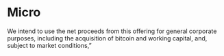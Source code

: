 # Micro
We intend to use the net proceeds from this offering for general corporate purposes, including the acquisition of bitcoin and working capital, and, subject to market conditions,”
